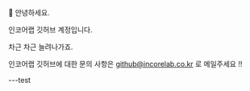 👋 안녕하세요. 

인코어랩 깃허브 계정입니다.

차근 차근 늘려나가죠.

인코어랩 깃허브에 대한 문의 사항은 github@incorelab.co.kr 로 메일주세요 !!

---test

